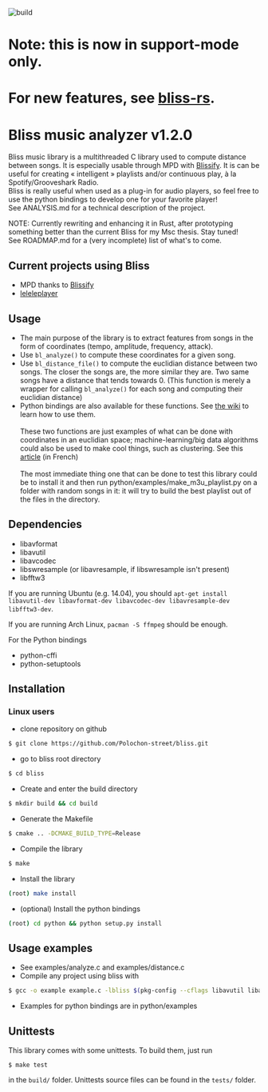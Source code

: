 ![build](https://github.com/Polochon-street/bliss/workflows/C/badge.svg)

# Note: this is now in support-mode only.
# For new features, see [bliss-rs](https://github.com/Polochon-street/bliss-rs).

# Bliss music analyzer v1.2.0
Bliss music library is a multithreaded C library used to compute distance between songs. It is especially usable through MPD with [Blissify](https://github.com/Phyks/Blissify).
It is can be useful for creating « intelligent » playlists and/or continuous play, à la Spotify/Grooveshark Radio. <br />
Bliss is really useful when used as a plug-in for audio players, so feel free to use the python bindings to develop one for your favorite player! <br />
See ANALYSIS.md for a technical description of the project.

NOTE: Currently rewriting and enhancing it in Rust, after prototyping something better than the current Bliss for my Msc thesis. Stay tuned!<br />
See ROADMAP.md for a (very incomplete) list of what's to come.

## Current projects using Bliss 
* MPD thanks to [Blissify](https://github.com/Phyks/Blissify)
* [leleleplayer](https://github.com/Polochon-street/leleleplayer)

## Usage
* The main purpose of the library is to extract features from songs in the form of coordinates (tempo, amplitude, frequency, attack).
* Use `bl_analyze()` to compute these coordinates for a given song.
* Use `bl_distance_file()` to compute the euclidian distance between two songs. The closer the songs are, the more similar they are. Two same songs have a distance that tends towards 0. (This function is merely a wrapper for calling `bl_analyze()` for each song and computing their euclidian distance)
* Python bindings are also available for these functions. See [the wiki](https://github.com/Polochon-street/bliss/wiki/Python-Bindings) to learn how to use them. <br /> <br />
These two functions are just examples of what can be done with coordinates in an euclidian space; machine-learning/big data algorithms could also be used to make cool things, such as clustering. See this [article](https://linuxfr.org/news/sortie-de-la-bibliotheque-d-analyse-musicale-bliss-1-0#performances) (in French)<br /><br />
The most immediate thing one that can be done to test this library could be to install it and then run python/examples/make\_m3u\_playlist.py on a folder with random songs in it: it will try to build the best playlist out of the files in the directory.
## Dependencies

* libavformat
* libavutil
* libavcodec
* libswresample (or libavresample, if libswresample isn't present)
* libfftw3

If you are running Ubuntu (e.g. 14.04), you should `apt-get install libavutil-dev libavformat-dev libavcodec-dev libavresample-dev libfftw3-dev`.

If you are running Arch Linux, `pacman -S ffmpeg` should be enough.

For the Python bindings

* python-cffi
* python-setuptools

## Installation

### Linux users

* clone repository on github
```bash
$ git clone https://github.com/Polochon-street/bliss.git
```
* go to bliss root directory
```bash
$ cd bliss
```
* Create and enter the build directory
```bash
$ mkdir build && cd build
```
* Generate the Makefile
```bash
$ cmake .. -DCMAKE_BUILD_TYPE=Release
```
* Compile the library
```bash
$ make
```
* Install the library
```bash
(root) make install
```
* (optional) Install the python bindings
```bash
(root) cd python && python setup.py install
```

## Usage examples
* See examples/analyze.c and examples/distance.c
* Compile any project using bliss with
```bash
$ gcc -o example example.c -lbliss $(pkg-config --cflags libavutil libavformat libavcodec)
```
* Examples for python bindings are in python/examples

## Unittests
This library comes with some unittests. To build them, just run
```
$ make test
```
in the `build/` folder. Unittests source files can be found in the `tests/` folder.

